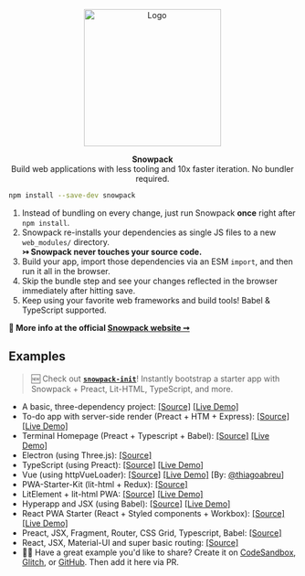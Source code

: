 <p align="center">
  <img alt="Logo" src="https://www.snowpack.dev/img/logo.png" height="240">
</p>

<p align="center">
   <strong>Snowpack</strong><br/> Build web applications with less tooling and 10x faster iteration. No bundler required.
</p>

```bash
npm install --save-dev snowpack
```

1. Instead of bundling on every change, just run Snowpack **once** right after `npm install`.
2. Snowpack re-installs your dependencies as single JS files to a new `web_modules/` directory.  
**↣ Snowpack never touches your source code.**
3. Build your app, import those dependencies via an ESM `import`, and then run it all in the browser.
4. Skip the bundle step and see your changes reflected in the browser immediately after hitting save.
5. Keep using your favorite web frameworks and build tools! Babel & TypeScript supported.

**💁 More info at the official [Snowpack website ➞](https://snowpack.dev)**

## Examples

> 🆕 Check out **[`snowpack-init`](https://github.com/pikapkg/snowpack-init)**! Instantly bootstrap a starter app with Snowpack + Preact, Lit-HTML, TypeScript, and more.

- A basic, three-dependency project: [[Source]](https://glitch.com/edit/#!/pika-web-example-simple) [[Live Demo]](https://pika-web-example-simple.glitch.me/)
- To-do app with server-side render (Preact + HTM + Express): [[Source]](https://github.com/beejunk/universal-pika-example) [[Live Demo]](https://safe-everglades-56846.herokuapp.com/)
- Terminal Homepage (Preact + Typescript + Babel): [[Source]](https://github.com/ndom91/terminal-homepage) [[Live Demo]](https://termy.netlify.com)
- Electron (using Three.js): [[Source]](https://github.com/br3tt/electron-three)
- TypeScript (using Preact): [[Source]](https://glitch.com/edit/#!/pika-web-ts-preact) [[Live Demo]](https://pika-web-ts-preact.glitch.me/)
- Vue (using httpVueLoader): [[Source]](https://glitch.com/edit/#!/pika-web-vue-httpvueloader) [[Live Demo]](https://pika-web-vue-httpvueloader.glitch.me/) [By: [@thiagoabreu](https://github.com/thiagoabreu)]
- PWA-Starter-Kit (lit-html + Redux): [[Source]](https://github.com/Polymer/pwa-starter-kit/issues/339)
- LitElement + lit-html PWA: [[Source]](https://github.com/thepassle/reddit-pwa) [[Live Demo]](https://angry-turing-4769b3.netlify.com/)
- Hyperapp and JSX (using Babel): [[Source]](https://github.com/Monchi/snowpack-hyperapp) [[Live Demo]](https://snowpack-hyperapp.netlify.com/)
- React PWA Starter (React + Styled components + Workbox): [[Source]](https://github.com/matthoffner/es-react-pwa) [[Live Demo]](https://es-react-pwa.netlify.com/)
- Preact, JSX, Fragment, Router, CSS Grid, Typescript, Babel: [[Source]](https://github.com/crra/snowpack-doodle)
- React, JSX, Material-UI and super basic routing: [[Source]](https://github.com/jmetev1/snowpackJSXreact)
- 🙋‍♀️ Have a great example you'd like to share? Create it on [CodeSandbox](https://codesandbox.io/), [Glitch](https://glitch.com), or [GitHub](https://github.com/new). Then add it here via PR.
